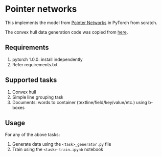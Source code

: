 # Pointer networks

This implements the model from [Pointer Networks](https://arxiv.org/abs/1506.03134) in PyTorch from scratch.

The convex hull data generation code was copied from [here](https://github.com/vshallc/PtrNets).


## Requirements
1. pytorch 1.0.0: install independently
2. Refer requirements.txt


## Supported tasks
1. Convex hull
2. Simple line grouping task
3. Documents: words to container (textline/field/key/value/etc.) using b-boxes


## Usage
For any of the above tasks:
1. Generate data using the `<task>_generator.py` file
2. Train using the `<task>-train.ipynb` notebook
